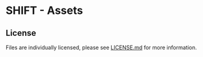 # SHIFT - Assets

## License

Files are individually licensed, please see [LICENSE.md](LICENSE.md) for more information.
